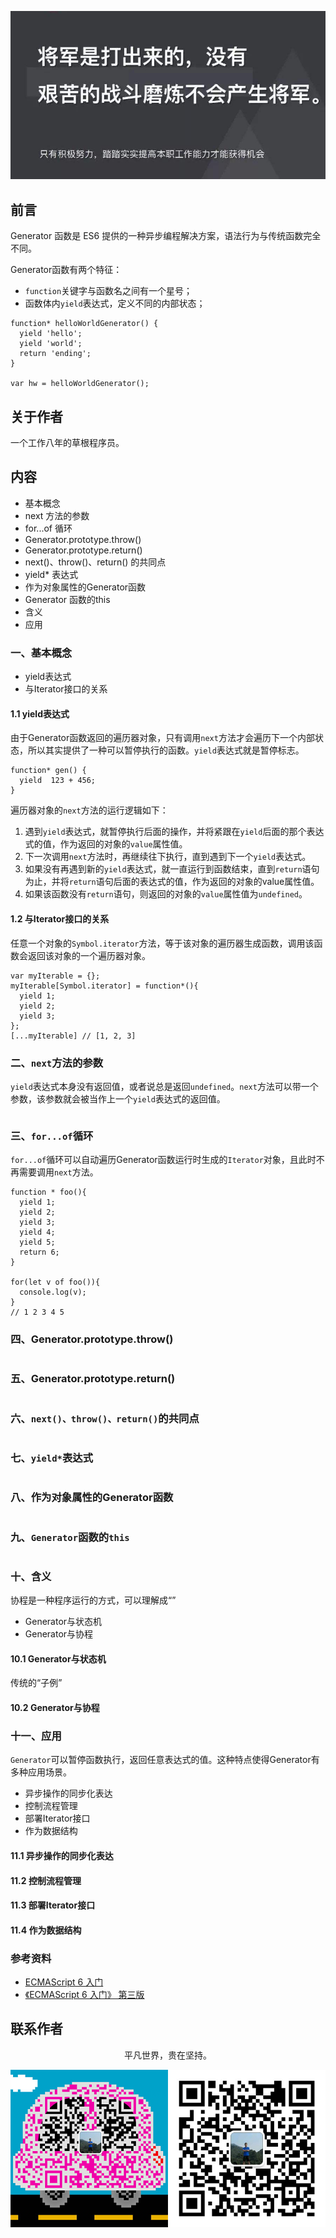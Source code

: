 ![image](../img/timg.jpg)
<br>

## 前言

Generator 函数是 ES6 提供的一种异步编程解决方案，语法行为与传统函数完全不同。

Generator函数有两个特征：

- `function`关键字与函数名之间有一个星号；
- 函数体内`yield`表达式，定义不同的内部状态；

```
function* helloWorldGenerator() {
  yield 'hello';
  yield 'world';
  return 'ending';
}

var hw = helloWorldGenerator();
```

## 关于作者

一个工作八年的草根程序员。

## 内容

- 基本概念
- next 方法的参数
- for...of 循环
- Generator.prototype.throw()
- Generator.prototype.return()
- next()、throw()、return() 的共同点
- yield* 表达式
- 作为对象属性的Generator函数
- Generator 函数的this
- 含义
- 应用

### 一、基本概念

- yield表达式
- 与Iterator接口的关系

#### 1.1 yield表达式

由于Generator函数返回的遍历器对象，只有调用`next`方法才会遍历下一个内部状态，所以其实提供了一种可以暂停执行的函数。`yield`表达式就是暂停标志。

```
function* gen() {
  yield  123 + 456;
}
```

遍历器对象的`next`方法的运行逻辑如下：

1. 遇到`yield`表达式，就暂停执行后面的操作，并将紧跟在`yield`后面的那个表达式的值，作为返回的对象的`value`属性值。
2. 下一次调用`next`方法时，再继续往下执行，直到遇到下一个`yield`表达式。
3. 如果没有再遇到新的`yield`表达式，就一直运行到函数结束，直到`return`语句为止，并将`return`语句后面的表达式的值，作为返回的对象的value属性值。
4. 如果该函数没有`return`语句，则返回的对象的`value`属性值为`undefined`。

#### 1.2 与Iterator接口的关系

任意一个对象的`Symbol.iterator`方法，等于该对象的遍历器生成函数，调用该函数会返回该对象的一个遍历器对象。

```
var myIterable = {};
myIterable[Symbol.iterator] = function*(){
  yield 1;
  yield 2;
  yield 3;
};
[...myIterable] // [1, 2, 3]
```

### 二、`next`方法的参数

`yield`表达式本身没有返回值，或者说总是返回`undefined`。`next`方法可以带一个参数，该参数就会被当作上一个`yield`表达式的返回值。

```
```

### 三、`for...of`循环

`for...of`循环可以自动遍历Generator函数运行时生成的`Iterator`对象，且此时不再需要调用`next`方法。

```
function * foo(){
  yield 1;
  yield 2;
  yield 3;
  yield 4;
  yield 5;
  return 6;
}

for(let v of foo()){
  console.log(v);
}
// 1 2 3 4 5
```

### 四、Generator.prototype.throw()

```
```

### 五、Generator.prototype.return()

```
```

### 六、`next()、throw()、return()`的共同点

```
```

### 七、`yield*`表达式

```
```

### 八、作为对象属性的Generator函数

```
```

### 九、`Generator`函数的`this`

```
```

### 十、含义

协程是一种程序运行的方式，可以理解成“”

- Generator与状态机
- Generator与协程

#### 10.1 Generator与状态机

传统的“子例”

#### 10.2 Generator与协程

### 十一、应用

`Generator`可以暂停函数执行，返回任意表达式的值。这种特点使得Generator有多种应用场景。

- 异步操作的同步化表达
- 控制流程管理
- 部署Iterator接口
- 作为数据结构

#### 11.1 异步操作的同步化表达

#### 11.2 控制流程管理

#### 11.3 部署Iterator接口

#### 11.4 作为数据结构

### 参考资料

- [ECMAScript 6 入门](http://es6.ruanyifeng.com/#docs/generator)
- [《ECMAScript 6 入门》 第三版](https://yjhenan.gitbooks.io/-ecmascript-6/content/docs/generator.html)


## 联系作者


<div align="center">
    <p>
        平凡世界，贵在坚持。
    </p>
    <img src="../img/contact.png" />
</div>